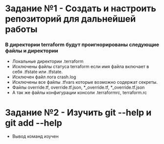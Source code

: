 # Задание №1 - Создать и настроить репозиторий для дальнейшей работы
### В директории terraform будут проигнорированы следующие файлы  и директории
* Локальные директории .terraform
* Исключены файлы статуса terraform если имя файла включает в себя .tfstate или .tfstate.
* Исключен файл лога crash.log
* Исключены все файлы .tfvars которые возможно содержат секреты.
* Файлы override.tf, override.tf.json, *_override.tf, *_override.tf.json
* А так же файлы конфигурации консоли .terraformrc, terraform.rc

# Задание №2 - Изучить git --help и git add --help
* Вывод команд изучен